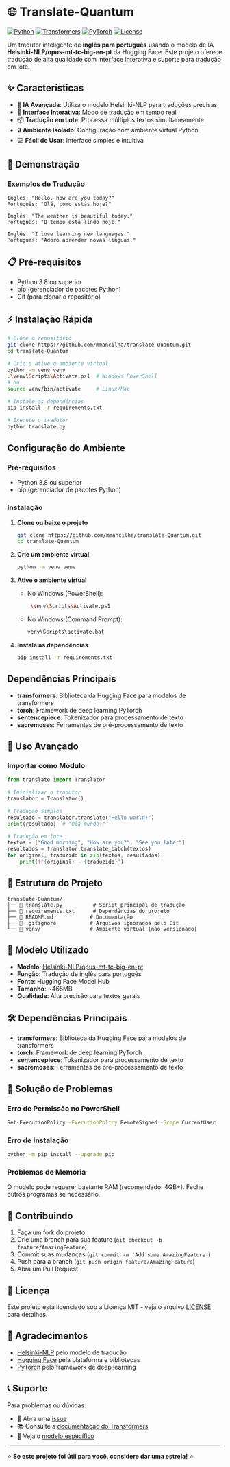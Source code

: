 # 🌐 Translate-Quantum

[![Python](https://img.shields.io/badge/Python-3.8+-blue.svg)](https://www.python.org/downloads/)
[![Transformers](https://img.shields.io/badge/🤗%20Transformers-4.56+-orange.svg)](https://huggingface.co/transformers/)
[![PyTorch](https://img.shields.io/badge/PyTorch-2.8+-red.svg)](https://pytorch.org/)
[![License](https://img.shields.io/badge/License-MIT-green.svg)](LICENSE)

Um tradutor inteligente de **inglês para português** usando o modelo de IA **Helsinki-NLP/opus-mt-tc-big-en-pt** da Hugging Face. Este projeto oferece tradução de alta qualidade com interface interativa e suporte para tradução em lote.

## ✨ Características

- 🤖 **IA Avançada**: Utiliza o modelo Helsinki-NLP para traduções precisas
- 🚀 **Interface Interativa**: Modo de tradução em tempo real
- 📦 **Tradução em Lote**: Processa múltiplos textos simultaneamente
- 🔒 **Ambiente Isolado**: Configuração com ambiente virtual Python
- 💻 **Fácil de Usar**: Interface simples e intuitiva

## 🚀 Demonstração

### Exemplos de Tradução

```
Inglês: "Hello, how are you today?"
Português: "Olá, como estás hoje?"

Inglês: "The weather is beautiful today."
Português: "O tempo está lindo hoje."

Inglês: "I love learning new languages."
Português: "Adoro aprender novas línguas."
```

## 📋 Pré-requisitos

- Python 3.8 ou superior
- pip (gerenciador de pacotes Python)
- Git (para clonar o repositório)

## ⚡ Instalação Rápida

```bash
# Clone o repositório
git clone https://github.com/mmancilha/translate-Quantum.git
cd translate-Quantum

# Crie e ative o ambiente virtual
python -m venv venv
.\venv\Scripts\Activate.ps1  # Windows PowerShell
# ou
source venv/bin/activate     # Linux/Mac

# Instale as dependências
pip install -r requirements.txt

# Execute o tradutor
python translate.py
```

## Configuração do Ambiente

### Pré-requisitos
- Python 3.8 ou superior
- pip (gerenciador de pacotes Python)

### Instalação

1. **Clone ou baixe o projeto**
   ```bash
   git clone https://github.com/mmancilha/translate-Quantum.git
   cd translate-Quantum
   ```

2. **Crie um ambiente virtual**
   ```bash
   python -m venv venv
   ```

3. **Ative o ambiente virtual**
   - No Windows (PowerShell):
     ```bash
     .\venv\Scripts\Activate.ps1
     ```
   - No Windows (Command Prompt):
     ```bash
     venv\Scripts\activate.bat
     ```

4. **Instale as dependências**
   ```bash
   pip install -r requirements.txt
   ```

## Dependências Principais

- **transformers**: Biblioteca da Hugging Face para modelos de transformers
- **torch**: Framework de deep learning PyTorch
- **sentencepiece**: Tokenizador para processamento de texto
- **sacremoses**: Ferramentas de pré-processamento de texto

## 🔧 Uso Avançado

### Importar como Módulo

```python
from translate import Translator

# Inicializar o tradutor
translator = Translator()

# Tradução simples
resultado = translator.translate("Hello world!")
print(resultado)  # "Olá mundo!"

# Tradução em lote
textos = ["Good morning", "How are you?", "See you later"]
resultados = translator.translate_batch(textos)
for original, traduzido in zip(textos, resultados):
    print(f"{original} → {traduzido}")
```

## 📁 Estrutura do Projeto

```
translate-Quantum/
├── 📄 translate.py          # Script principal de tradução
├── 📄 requirements.txt      # Dependências do projeto
├── 📄 README.md            # Documentação
├── 📄 .gitignore           # Arquivos ignorados pelo Git
└── 📁 venv/                # Ambiente virtual (não versionado)
```

## 🤖 Modelo Utilizado

- **Modelo**: [Helsinki-NLP/opus-mt-tc-big-en-pt](https://huggingface.co/Helsinki-NLP/opus-mt-tc-big-en-pt)
- **Função**: Tradução de inglês para português
- **Fonte**: Hugging Face Model Hub
- **Tamanho**: ~465MB
- **Qualidade**: Alta precisão para textos gerais

## 🛠️ Dependências Principais

- **transformers**: Biblioteca da Hugging Face para modelos de transformers
- **torch**: Framework de deep learning PyTorch
- **sentencepiece**: Tokenizador para processamento de texto
- **sacremoses**: Ferramentas de pré-processamento de texto

## 🚨 Solução de Problemas

### Erro de Permissão no PowerShell
```bash
Set-ExecutionPolicy -ExecutionPolicy RemoteSigned -Scope CurrentUser
```

### Erro de Instalação
```bash
python -m pip install --upgrade pip
```

### Problemas de Memória
O modelo pode requerer bastante RAM (recomendado: 4GB+). Feche outros programas se necessário.

## 🤝 Contribuindo

1. Faça um fork do projeto
2. Crie uma branch para sua feature (`git checkout -b feature/AmazingFeature`)
3. Commit suas mudanças (`git commit -m 'Add some AmazingFeature'`)
4. Push para a branch (`git push origin feature/AmazingFeature`)
5. Abra um Pull Request

## 📄 Licença

Este projeto está licenciado sob a Licença MIT - veja o arquivo [LICENSE](LICENSE) para detalhes.

## 🙏 Agradecimentos

- [Helsinki-NLP](https://huggingface.co/Helsinki-NLP) pelo modelo de tradução
- [Hugging Face](https://huggingface.co/) pela plataforma e bibliotecas
- [PyTorch](https://pytorch.org/) pelo framework de deep learning

## 📞 Suporte

Para problemas ou dúvidas:
- 📧 Abra uma [issue](https://github.com/mmancilha/translate-Quantum/issues)
- 📚 Consulte a [documentação do Transformers](https://huggingface.co/docs/transformers)
- 🤖 Veja o [modelo específico](https://huggingface.co/Helsinki-NLP/opus-mt-tc-big-en-pt)

---

⭐ **Se este projeto foi útil para você, considere dar uma estrela!** ⭐